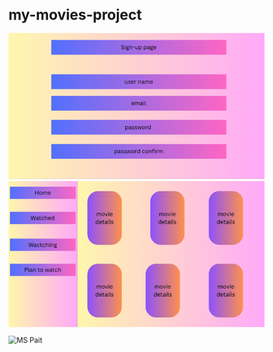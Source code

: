 # my-movies-project

![MS Paint](images/signup-page.png)
![MS Paint](images/movie-list-page.png)

![MS Pait](edit-show.png)

